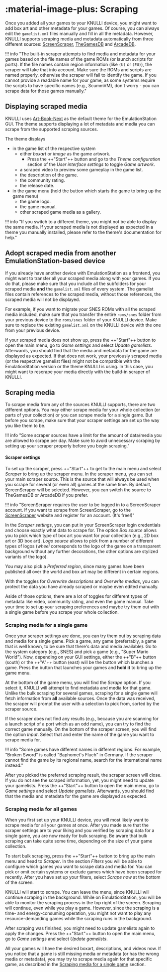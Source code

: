 # :material-image-plus: Scraping

Once you added all your games to your KNULLI device, you might want to add box art and other metadata for your games. Of course, you can always edit the `gamelist.xml` files manually and fill in all the metadata. However, KNULLI supports scraping media and metadata automatically from three different sources: [ScreenScraper](https://www.screenscraper.fr), [TheGamesDB](https://thegamesdb.net) and [ArcadeDB](http://adb.arcadeitalia.net).

!!! info "The built-in scraper attempts to find media and metadata for your games based on the file names of the game ROMs (or launch scripts for ports). If the file names contain region information (like `(U)` or `(EU)`), the scraper will take that into account. Make sure the ROMs and scripts are named properly, otherwise the scraper will fail to identify the game. If you cannot provide a readable name for your game, as some systems require the scripts to have specific names (e.g., ScummVM), don't worry - you can scrape data for those games manually."

## Displaying scraped media

KNULLI uses [Art-Book-Next](https://github.com/anthonycaccese/art-book-next-es) as the default theme for the EmulationStation GUI. The theme supports displaying a lot of metadata and media you can scrape from the supported scraping sources.

The theme displays

* in the game list of the respective system
    * either *boxart* or *image* as the game artwork.
        * Press the ++"Start"++ button and go to the *Theme configuration* section of the *User interface settings* to toggle *Game artwork*.
    * a scraped video to preview some gameplay in the game list.
    * the description of the game.
    * the community rating.
    * the release date.
* in the game menu (hold the button which starts the game to bring up the game menu)
    * the game logo.
    * the game manual.
    * other scraped game media as a gallery.

!!! info "If you switch to a different theme, you might not be able to display the same media. If your scraped media is not displayed as expected in a theme you manually installed, please refer to the theme's documentation for help."

## Adopt scraped media from another EmulationStation-based device

If you already have another device with EmulationStation as a frontend, you might want to transfer all your scraped media along with your games. If you do that, please make sure that you include all the subfolders for your scraped media **and** the `gamelist.xml` files of every system. The gamelist files contain references to the scraped media, without those references, the scraped media will not be displayed.

For example, if you want to migrate your SNES ROMs with all the scraped media included, make sure that you transfer the entire `roms/snes` folder from your previous device to the `roms/snes` folder of your KNULLI device. Make sure to replace the existing `gamelist.xml` on the KNULLI device with the one from your previous device.

If your scraped media does not show up,  press the ++"Start"++ button to open the main menu, go to *Game settings* and select *Update gamelists*. Afterwards, you should find that the media and metadata for the game are displayed as expected. If that does not work, your previously scraped media (or the respective gamelist files) might not be compatible with the EmulationStation version or the theme KNULLI is using. In this case, you might want to rescrape your media directly with the build-in scraper of KNULLI.

## Scraping media

To scrape media from any of the sources KNULLI supports, there are two different options. You may either scrape media for your whole collection (or parts of your collection) or you can scrape media for a single game. But before you scrape, make sure that your scraper settings are set up the way you like them to be.

!!! info "Some scraper sources have a limit for the amount of data/media you are allowed to scrape per day. Make sure to avoid unnecessary scraping by setting up your scraper properly before you begin scraping."

#### Scraper settings

To set up the scraper, press ++"Start"++ to get to the main menu and select *Scraper* to bring up the scraper menu. In the scraper menu, you can set your main scraper source. This is the source that will always be used when you scrape for several (or even all) games at the same time. By default, ScreenScraper will be selected. However, you can switch the source to TheGamesDB or ArcadeDB if you prefer.

!!! info "ScreenScraper requires the user to be logged in to a ScreenScraper account. If you want to scrape from ScreenScraper, go to the [ScreenScraper](https://www.screenscraper.fr) website and register for an account. (It's free!)"

In the *Scraper settings*, you can put in your ScreenScraper login credentials and choose exactly what data to scrape for. The option *Box source* allows you to pick which type of box art you want for your collection (e.g., 2D box art or 3D box art). *Logo source* allows to pick from a number of different types of logos (*wheel* corresponds to the logo of the game on a transparent background without any further decorations, the other options are stylized variants of the logo).

You may also pick a *Preferred region*, since many games have been published all over the world and box art may be different in certain regions.

With the toggles for *Overwrite descriptions* and *Overwrite medias*, you can protect the data you have already scraped or maybe even edited manually.

Aside of those options, there are a lot of toggles for different types of metadata like video, community rating, and even the game manual. Take your time to set up your scraping preferences and maybe try them out with a single game before you scrape your whole collection.

### Scraping media for a single game

Once your scraper settings are done, you can try them out by scraping data and media for a single game. Pick a game, any game (preferrably, a game that is well known, to be sure that there's data and media available). Go to the system category (e.g., SNES) and pick a game (e.g., "Super Mario World"). Now, depending on your GUI settings, either the ++"B"++ button (south) or the ++"A"++ button (east) will be the button which launches a game. Press the button that launches your games and **hold it** to bring up the game menu.

At the bottom of the game menu, you will find the *Scrape* option. If you select it, KNULLI will attempt to find metadata and media for that game. Unlike the bulk scraping for several games, scraping for a single game will fetch information from **all** available sources. Once the data was received, the scraper will prompt the user with a selection to pick from, sorted by the scraper source.

If the scraper does not find any results (e.g., because you are scanning for a launch script of a port which as an odd name), you can try to find the correct game manually. On the bottom of the scraper screen, you will find the option *Input*. Select that and enter the name of the game you want to scrape media for.

!!! info "Some games have different names in different regions. For example, "Broken Sword" is called "Baphomet's Fluch" in Germany. If the scraper cannot find the game by its regional name, search for the international name instead."

After you picked the preferred scraping result, the scraper screen will close. If you do not see the scraped information, yet, you might need to update your gamelists. Press the ++"Start"++ button to open the main menu, go to *Game settings* and select *Update gamelists*. Afterwards, you should find that the media and metadata for the game are displayed as expected.

### Scraping media for all games

When you first set up your KNULLI device, you will most likely want to scrape media for all your games at once. After you made sure that the scraper settings are to your liking and you verified by scraping data for a single game, you are now ready for bulk scraping. Be aware that bulk scraping can take quite some time, depending on the size of your game collection.

To start bulk scraping, press the ++"Start"++ button to bring up the main menu and head to *Scraper*. In the section *Filters* you will be able to configure which games you want to scrape data and media for. You can pick or omit certain systems or exclude games which have been scraped for recently. After you have set up your filters, select *Scrape now* at the bottom of the screen.

KNULLI will start to scrape. You can leave the menu, since KNULLI will continue scraping in the background. While on EmulationStation, you will be able to monitor the scraping process in the top right of the screen. Scraping will continue, even while you play a game. However, since the scraping is a time- and energy-consuming operation, you might not want to play any resource-demanding games while the scraping runs in the background.

After scraping was finished, you might need to update gamelists again to apply the changes. Press the ++"Start"++ button to open the main menu, go to *Game settings* and select *Update gamelists*.

All your games will have the desired boxart, descriptions, and videos now. If you notice that a game is still missing media or metadata (or has the wrong media or metadata), you may try to scrape media again for that specific game, as described in the [Scraping media for a single game](#scraping-media-for-a-single-game) section.

